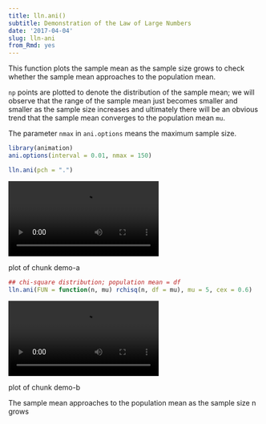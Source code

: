 ```yaml
---
title: lln.ani()
subtitle: Demonstration of the Law of Large Numbers
date: '2017-04-04'
slug: lln-ani
from_Rmd: yes
---
```


This function plots the sample mean as the sample size grows to check whether
the sample mean approaches to the population mean.

`np` points are plotted to denote the distribution of the sample mean;
we will observe that the range of the sample mean just becomes smaller and
smaller as the sample size increases and ultimately there will be an obvious
trend that the sample mean converges to the population mean `mu`.

The parameter `nmax` in `ani.options` means the maximum
sample size.

 

```r
library(animation)
ani.options(interval = 0.01, nmax = 150)

lln.ani(pch = ".")
```

<video controls loop autoplay><source src="https://assets.yihui.org/figures/animation/example/lln-ani/demo-a.mp4?dl=1" /><p>plot of chunk demo-a</p></video>


```r
## chi-square distribution; population mean = df
lln.ani(FUN = function(n, mu) rchisq(n, df = mu), mu = 5, cex = 0.6)
```

<video controls loop autoplay><source src="https://assets.yihui.org/figures/animation/example/lln-ani/demo-b.mp4?dl=1" /><p>plot of chunk demo-b</p></video>

The sample mean approaches to the population mean as the sample size n grows

